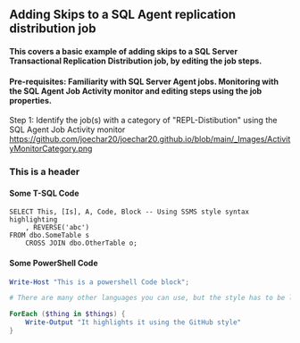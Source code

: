 ## Adding Skips to a SQL Agent replication distribution job

#### This covers a basic example of adding skips to a SQL Server Transactional Replication Distribution job, by editing the job steps. 
#### Pre-requisites: Familiarity with SQL Server Agent jobs. Monitoring with the SQL Agent Job Activity monitor and editing steps using the job properties.

Step 1: Identify the job(s) with a category of "REPL-Distibution" using the SQL Agent Job Activity monitor
https://github.com/joechar20/joechar20.github.io/blob/main/_Images/ActivityMonitorCategory.png

### This is a header

#### Some T-SQL Code

```tsql
SELECT This, [Is], A, Code, Block -- Using SSMS style syntax highlighting
    , REVERSE('abc')
FROM dbo.SomeTable s
    CROSS JOIN dbo.OtherTable o;
```

#### Some PowerShell Code

```powershell
Write-Host "This is a powershell Code block";

# There are many other languages you can use, but the style has to be loaded first

ForEach ($thing in $things) {
    Write-Output "It highlights it using the GitHub style"
}
```
